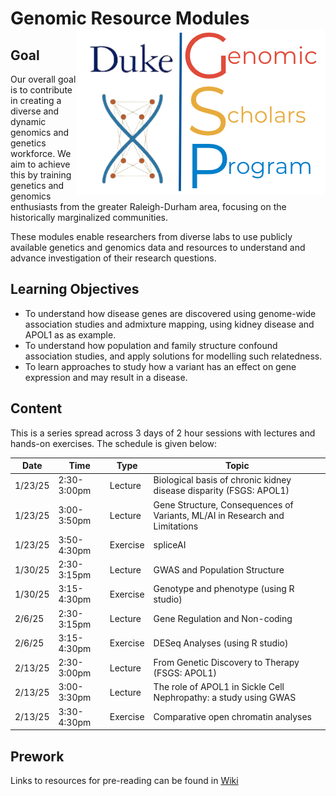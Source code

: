 # Genomic Resource Modules <img src="logo-CCGR-GSP.png" alt="Genomic Scholars Program" align="right" />

## Goal

Our overall goal is to contribute in creating a diverse and dynamic genomics and genetics workforce. We aim to achieve this by training genetics and genomics enthusiasts from the greater Raleigh-Durham area, focusing on the historically marginalized communities. <br>


These modules enable researchers from diverse labs to use publicly available genetics and genomics data and resources to understand and advance investigation of their research questions. 

## Learning Objectives

- To understand how disease genes are discovered using genome-wide association studies and admixture mapping, using kidney disease and APOL1 as as example.
- To understand how population and family structure confound association studies, and apply solutions for modelling such relatedness.
- To learn approaches to study how a variant has an effect on gene expression and may result in a disease. 

## Content

This is a series spread across 3 days of 2 hour sessions with lectures and hands-on exercises. The schedule is given below: 

| Date    |	Time        |	Type     |	Topic                                                                      |
|---------|-------------|----------|-----------------------------------------------------------------------------|
| 1/23/25 |	2:30-3:00pm	| Lecture	 | Biological basis of chronic kidney disease disparity (FSGS: APOL1)          |
| 1/23/25 |	3:00-3:50pm	| Lecture	 | Gene Structure, Consequences of Variants, ML/AI in Research and Limitations |
| 1/23/25 |	3:50-4:30pm	| Exercise | spliceAI                                                                    |
| 1/30/25 |	2:30-3:15pm	| Lecture	 | GWAS and Population Structure |
| 1/30/25 |	3:15-4:30pm	| Exercise | Genotype and phenotype (using R studio) |
| 2/6/25  |	2:30-3:15pm	| Lecture	 | Gene Regulation and Non-coding |
| 2/6/25	| 3:15-4:30pm	| Exercise | DESeq Analyses (using R studio) |
| 2/13/25	| 2:30-3:00pm	| Lecture	 | From Genetic Discovery to Therapy (FSGS: APOL1) |
| 2/13/25	| 3:00-3:30pm	| Lecture	 | The role of APOL1 in Sickle Cell Nephropathy: a study using GWAS |
| 2/13/25	| 3:30-4:30pm	| Exercise | Comparative open chromatin analyses |


## Prework

Links to resources for pre-reading can be found in [Wiki](https://github.com/OchoaLab/genomic-modules/wiki)
